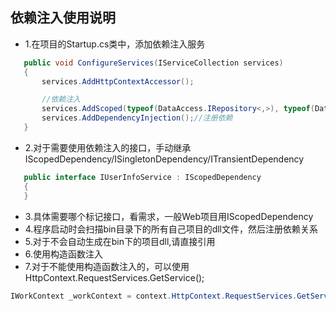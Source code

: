 ﻿## 依赖注入使用说明
 * 1.在项目的Startup.cs类中，添加依赖注入服务
 ```c#
    public void ConfigureServices(IServiceCollection services)
    {
        services.AddHttpContextAccessor();

        //依赖注入
        services.AddScoped(typeof(DataAccess.IRepository<,>), typeof(DataAccess.SqlServer.Repository<,>));//注册泛型仓储
        services.AddDependencyInjection();//注册依赖
    }
 ```
 * 2.对于需要使用依赖注入的接口，手动继承IScopedDependency/ISingletonDependency/ITransientDependency
 ```c#
    public interface IUserInfoService : IScopedDependency
    {
    }
 ```
 * 3.具体需要哪个标记接口，看需求，一般Web项目用IScopedDependency
 * 4.程序启动时会扫描bin目录下的所有自己项目的dll文件，然后注册依赖关系
 * 5.对于不会自动生成在bin下的项目dll,请直接引用
 * 6.使用构造函数注入
 * 7.对于不能使用构造函数注入的，可以使用HttpContext.RequestServices.GetService<IService>();
  ```c#
  IWorkContext _workContext = context.HttpContext.RequestServices.GetService<IWorkContext>();
 ```